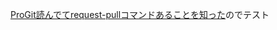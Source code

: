[ProGit読んでてrequest-pullコマンドあることを知った](http://git-scm.com/book/ja/Git-%E3%81%A7%E3%81%AE%E5%88%86%E6%95%A3%E4%BD%9C%E6%A5%AD-%E3%83%97%E3%83%AD%E3%82%B8%E3%82%A7%E3%82%AF%E3%83%88%E3%81%B8%E3%81%AE%E8%B2%A2%E7%8C%AE#小規模な公開プロジェクト)のでテスト
